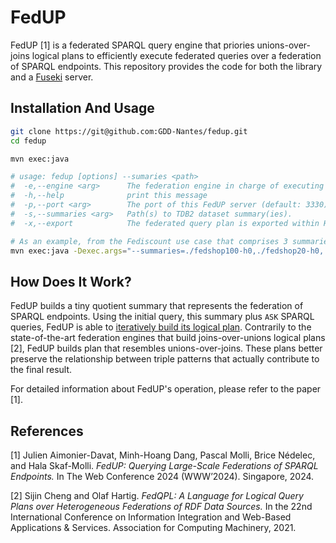 # FedUP

FedUP [1] is a federated SPARQL query engine that priories
unions-over-joins logical plans to efficiently execute federated
queries over a federation of SPARQL endpoints. This repository
provides the code for both the library and a
[Fuseki](https://jena.apache.org/documentation/fuseki2/index.html)
server.


## Installation And Usage

```sh
git clone https://git@github.com:GDD-Nantes/fedup.git
cd fedup
```

```sh
mvn exec:java

# usage: fedup [options] --sumaries <path>
#  -e,--engine <arg>      The federation engine in charge of executing (default: Jena; FedX).
#  -h,--help              print this message
#  -p,--port <arg>        The port of this FedUP server (default: 3330).
#  -s,--summaries <arg>   Path(s) to TDB2 dataset summary(ies).
#  -x,--export            The federated query plan is exported within HTTP responses (default: false).
```

```sh
# As an example, from the Fediscount use case that comprises 3 summaries
mvn exec:java -Dexec.args="--summaries=./fedshop100-h0,./fedshop20-h0,./fedshop200-h0 --engine=FedX --export"
```

## How Does It Work?

FedUP builds a tiny quotient summary that represents the federation of
SPARQL endpoints. Using the initial query, this summary plus `ASK`
SPARQL queries, FedUP is able to [iteratively build its logical
plan](https://github.com/GDD-Nantes/fedup/blob/main/src/main/java/fr/gdd/fedqpl/SA2FedQPL.java).
Contrarily to the state-of-the-art federation engines that build
joins-over-unions logical plans [2], FedUP builds plan that resembles
unions-over-joins. These plans better preserve the relationship
between triple patterns that actually contribute to the final result.


For detailed information about FedUP's operation, please refer to the
paper [1]. 

## References

[1] Julien Aimonier-Davat, Minh-Hoang Dang, Pascal Molli, Brice
Nédelec, and Hala Skaf-Molli. _FedUP: Querying Large-Scale Federations
of SPARQL Endpoints._ In The Web Conference 2024 (WWW’2024). Singapore, 2024.

[2] Sijin Cheng and Olaf Hartig. _FedQPL: A Language for Logical Query
Plans over Heterogeneous Federations of RDF Data Sources._ In the 22nd
International Conference on Information Integration and Web-Based
Applications & Services. Association for Computing Machinery, 2021.
